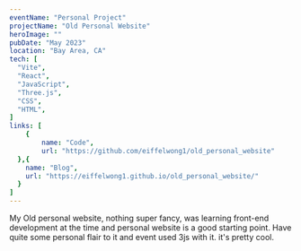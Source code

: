 ```yaml
---
eventName: "Personal Project"
projectName: "Old Personal Website"
heroImage: ""
pubDate: "May 2023"
location: "Bay Area, CA"
tech: [
  "Vite",
  "React",
  "JavaScript",
  "Three.js",
  "CSS",
  "HTML",
]
links: [
    {
        name: "Code",
        url: "https://github.com/eiffelwong1/old_personal_website"
  },{
    name: "Blog",
    url: "https://eiffelwong1.github.io/old_personal_website/"
  }
]
---
```


My Old personal website, nothing super fancy, was learning front-end development at the time and personal website is a good starting point. Have quite some personal flair to it and event used 3js with it. it's pretty cool.